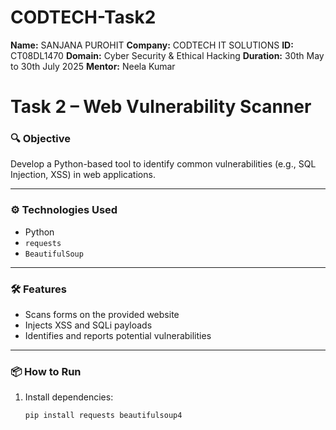 # CODTECH-Task2
**Name:** SANJANA PUROHIT
**Company:** CODTECH IT SOLUTIONS
**ID:** CT08DL1470
**Domain:** Cyber Security & Ethical Hacking
**Duration:** 30th May to 30th July 2025
**Mentor:** Neela Kumar


# Task 2 – Web Vulnerability Scanner

### 🔍 Objective
Develop a Python-based tool to identify common vulnerabilities (e.g., SQL Injection, XSS) in web applications.

---

### ⚙️ Technologies Used
- Python
- `requests`
- `BeautifulSoup`

---

### 🛠️ Features
- Scans forms on the provided website
- Injects XSS and SQLi payloads
- Identifies and reports potential vulnerabilities

---

### 📦 How to Run

1. Install dependencies:
   ```bash
   pip install requests beautifulsoup4
